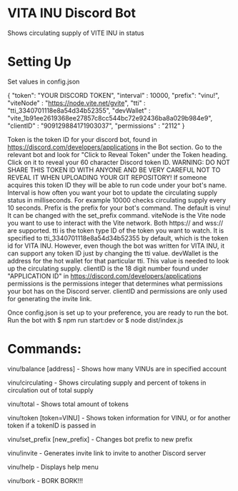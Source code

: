 # VITA INU Discord Bot #

Shows circulating supply of VITE INU in status

# Setting Up #

Set values in config.json

{
	"token": "YOUR DISCORD TOKEN",
	"interval" : 10000,
	"prefix": "vinu!",
	"viteNode" : "https://node.vite.net/gvite",
	"tti" : "tti_3340701118e8a54d34b52355",
	"devWallet" : "vite_1b91ee2619368ee27857c8cc544bc72e92436ba8a029b984e9",
	"clientID" : "909129884171903037",
	"permissions" : "2112"
}

Token is the token ID for your discord bot, found in https://discord.com/developers/applications in the Bot section. Go to the relevant bot and look for "Click to Reveal Token" under the Token heading. Click on it to reveal your 60 character Discord token ID. WARNING: DO NOT SHARE THIS TOKEN ID WITH ANYONE AND BE VERY CAREFUL NOT TO REVEAL IT WHEN UPLOADING YOUR GIT REPOSITORY! If someone acquires this token ID they will be able to run code under your bot's name. 
Interval is how often you want your bot to update the circulating supply status in milliseconds. For example 10000 checks circulating supply every 10 seconds.
Prefix is the prefix for your bot's command. The default is vinu! It can be changed with the set_prefix command.
viteNode is the Vite node you want to use to interact with the Vite network. Both https:// and wss:// are supported. 
tti is the token type ID of the token you want to watch. It is specified to tti_3340701118e8a54d34b52355 by default, which is the token id for VITA INU. However, even though the bot was written for VITA INU, it can support any token ID just by changing the tti value.
devWallet is the address for the hot wallet for that particular tti. This value is needed to look up the circulating supply.
clientID is the 18 digit number found under "APPLICATION ID" in https://discord.com/developers/applications 
permissions is the permissions integer that determines what permissions your bot has on the Discord server. clientID and permissions are only used for generating the invite link.

Once config.json is set up to your preference, you are ready to run the bot. Run the bot with $ npm run start:dev or $ node dist/index.js

# Commands: #

vinu!balance [address] - Shows how many VINUs are in specified account

vinu!circulating - Shows circulating supply and percent of tokens in circulation out of total supply

vinu!total - Shows total amount of tokens 

vinu!token [token=VINU] - Shows token information for VINU, or for another token if a tokenID is passed in

vinu!set_prefix [new_prefix] - Changes bot prefix to new prefix

vinu!invite - Generates invite link to invite to another Discord server

vinu!help - Displays help menu

vinu!bork - BORK BORK!!!

